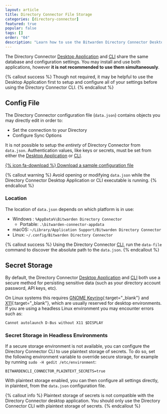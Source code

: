 ```yaml
---
layout: article
title: Directory Connector File Storage
categories: [directory-connector]
featured: true
popular: false
tags: []
order: "04"
description: "Learn how to use the Bitwarden Directory Connector Desktop App and CLI for the same Organization."
---
```


The Directory Connector [Desktop Application]({{site.baseurl}}/article/directory-sync-desktop/) and [CLI]({{site.baseurl}}/article/directory-sync-cli/) share the same database and configuration settings. You may install and use both applications, however **it is not recommended to use them simultaneously**.

{% callout success %}
Though not required, it may be helpful to use the Desktop Application first to setup and configure all of your settings before using the Directory Connector CLI.
{% endcallout %}

## Config File

The Directory Connector configuration file (`data.json`) contains objects you may directly edit in order to:
- Set the connection to your Directory
- Configure Sync Options

It is not possible to setup the *entirety* of Directory Connector from `data.json`. Authentication values, like keys or secrets, must be set from either the [Desktop Application]({{site.baseurl}}/article/directory-sync-desktop/) or [CLI]({{site.baseurl}}/article/directory-sync-cli/).

[{% icon fa-download %} Download a sample configuration file]({{site.baseurl}}/files/data.json/)

{% callout warning %}
Avoid opening or modifying `data.json` while the Directory Connector Desktop Application or CLI executable is running.
{% endcallout %}

### Location

The location of `data.json` depends on which platform is in use:

- Windows : `%AppData%\Bitwarden Directory Connector`
  - Portable: `.\bitwarden-connector-appdata`
- macOS: `~/Library/Application Support/Bitwarden Directory Connector`
- Linux: `~/.config/Bitwarden Directory Connector`

{% callout success %}
Using the Directory Connector [CLI]({{site.baseurl}}/article/directory-sync-cli/), run the `data-file` command to discover the absolute path to the `data.json`.
{% endcallout %}


## Secret Storage

By default, the Directory Connector [Desktop Application]({{site.baseurl}}/article/directory-sync-desktop/) and [CLI]({{site.baseurl}}/article/directory-sync-cli/) both use a secure method for persisting sensitive data (such as your directory account password, API keys, etc).

On Linux systems this requires [GNOME Keyring](https://wiki.archlinux.org/index.php/GNOME/Keyring){:target="\_blank"} and [X11](https://en.wikipedia.org/wiki/X_Window_System){:target="\_blank"}, which are usually reserved for desktop environments. If you are using a headless Linux environment you may encounter errors such as:
```
Cannot autolaunch D-Bus without X11 $DISPLAY
```
### Secret Storage in Headless Environments

If a secure storage environment is not available, you can configure the Directory Connector CLI to use plaintext storage of secrets. To do so, set the following environment variable to override secure storage, for example by running `sudo -H gedit /etc/environment`:
```
BITWARDENCLI_CONNECTOR_PLAINTEXT_SECRETS=true
```

With plaintext storage enabled, you can then configure all settings directly, in plaintext, from the `data.json` configuration file.

{% callout info %}
Plaintext storage of secrets is not compatible with the Directory Connector desktop application. You should only use the Directory Connector CLI with plaintext storage of secrets.
{% endcallout %}
